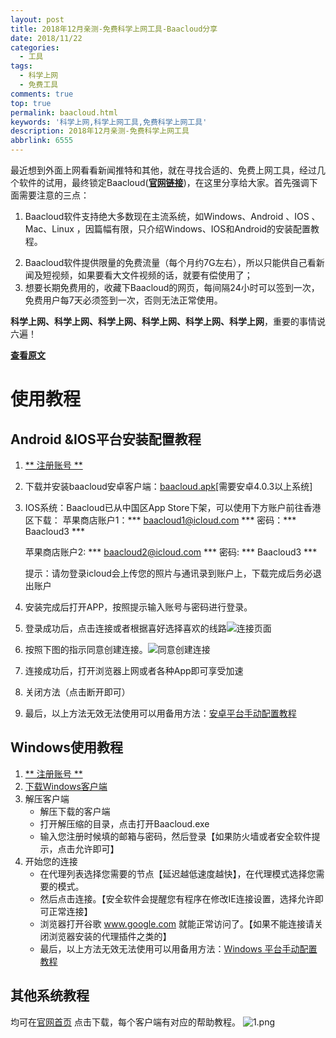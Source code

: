 ```yaml
---
layout: post
title: 2018年12月亲测-免费科学上网工具-Baacloud分享
date: 2018/11/22
categories:
  - 工具
tags:
  - 科学上网
  - 免费工具
comments: true
top: true
permalink: baacloud.html
keywords: '科学上网,科学上网工具,免费科学上网工具'
description: 2018年12月亲测-免费科学上网工具
abbrlink: 6555
---
```


最近想到外面上网看看新闻推特和其他，就在寻找合适的、免费上网工具，经过几个软件的试用，最终锁定Baacloud([**官网链接**](http://baa.im/523610))，在这里分享给大家。首先强调下面需要注意的三点：

 1. Baacloud软件支持绝大多数现在主流系统，如Windows、Android 、IOS 、Mac、Linux ，因篇幅有限，只介绍Windows、IOS和Android的安装配置教程。
 <!-- more -->
 2. Baacloud软件提供限量的免费流量（每个月约7G左右），所以只能供自己看新闻及短视频，如果要看大文件视频的话，就要有偿使用了；
 3. 想要长期免费用的，收藏下Baacloud的网页，每间隔24小时可以签到一次，免费用户每7天必须签到一次，否则无法正常使用。
 
**科学上网、科学上网、科学上网、科学上网、科学上网、科学上网**，重要的事情说六遍！

[**查看原文**](https://www.e-learn.cn/news/hulianwang/1253322)
# 使用教程

## Android &IOS平台安装配置教程

 1. [** 注册账号 **](http://baa.im/523610)
 2. 下载并安装baacloud安卓客户端：[baacloud.apk](http://45.32.50.90:81/baacloud2.0.apk)[需要安卓4.0.3以上系统]
 3. IOS系统：Baacloud已从中国区App Store下架，可以使用下方账户前往香港区下载：
    苹果商店账户1：*** baacloud1@icloud.com ***
    密码：*** Baacloud3 ***

    苹果商店账户2: *** baacloud2@icloud.com ***
    密码: *** Baacloud3 ***

    提示：请勿登录icloud会上传您的照片与通讯录到账户上，下载完成后务必退出账户
 3. 安装完成后打开APP，按照提示输入账号与密码进行登录。
 4. 登录成功后，点击连接或者根据喜好选择喜欢的线路![连接页面](http://upload-images.jianshu.io/upload_images/14380624-94244ebfb898bbac?imageMogr2/auto-orient/strip%7CimageView2/2/w/1240)
 5. 按照下图的指示同意创建连接。![同意创建连接](http://upload-images.jianshu.io/upload_images/14380624-1c49d5b7c233b5a9.jpg?imageMogr2/auto-orient/strip%7CimageView2/2/w/1240)
 6. 连接成功后，打开浏览器上网或者各种App即可享受加速
 7. 关闭方法（点击断开即可）
 8. 最后，以上方法无效无法使用可以用备用方法：[安卓平台手动配置教程](https://www.baacloud.in/modules/help.php?p=3)

## Windows使用教程

 1. [** 注册账号 **](http://baa.im/523610) 
 2. [下载Windows客户端](http://45.32.50.90:81/Baacloud-windows2.zip)
 3. 解压客户端
	- 解压下载的客户端
	- 打开解压缩的目录，点击打开Baacloud.exe
	- 输入您注册时候填的邮箱与密码，然后登录【如果防火墙或者安全软件提示，点击允许即可】
 4. 开始您的连接
 	- 在代理列表选择您需要的节点【延迟越低速度越快】，在代理模式选择您需要的模式。
 	- 然后点击连接。【安全软件会提醒您有程序在修改IE连接设置，选择允许即可正常连接】
 	- 浏览器打开谷歌 www.google.com 就能正常访问了。【如果不能连接请关闭浏览器安装的代理插件之类的】
 	- 最后，以上方法无效无法使用可以用备用方法：[Windows 平台手动配置教程](https://www.baacloud.in/modules/help.php)

## 其他系统教程
均可在[官网首页](http://baa.im/523610)  点击下载，每个客户端有对应的帮助教程。
![1.png](https://upload-images.jianshu.io/upload_images/14380624-61669d8ce52494b1.png?imageMogr2/auto-orient/strip%7CimageView2/2/w/1240)
